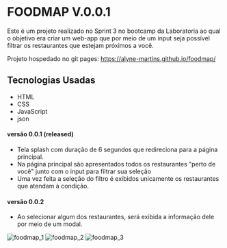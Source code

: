 # FOODMAP V.0.0.1

Este é um projeto realizado no Sprint 3 no bootcamp da Laboratoria ao qual o objetivo era criar um web-app que por meio de um input seja possível filtrar os restaurantes que estejam próximos a você.

Projeto hospedado no git pages: https://alyne-martins.github.io/foodmap/

## Tecnologias Usadas

- HTML
- CSS
- JavaScript
- json

#### versão 0.0.1 (released)

- Tela splash com duração de 6 segundos que redireciona para a página principal.
- Na página principal são apresentados todos os restaurantes "perto de você" junto com o input para filtrar sua seleção
- Uma vez feita a seleção do filtro é exibidos unicamente os restaurantes que atendam à condição.

#### versão 0.0.2 
- Ao selecionar algum dos restaurantes, será exibida a informação dele por meio de um modal.

![foodmap_1](https://user-images.githubusercontent.com/39528553/48171636-017a1900-e2e4-11e8-9c90-4a57c3d8cd87.PNG)
![foodmap_2](https://user-images.githubusercontent.com/39528553/48171637-017a1900-e2e4-11e8-8993-f59e29d5b3b8.PNG)
![foodmap_3](https://user-images.githubusercontent.com/39528553/48171638-0212af80-e2e4-11e8-870a-4f4fb62b51ca.PNG)

